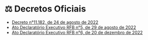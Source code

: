 # ⚖️ Decretos Oficiais

- [Decreto n°11.182, de 24 de agosto de 2022](http://www.planalto.gov.br/ccivil_03/_ato2019-2022/2022/decreto/D11182.htm)
- [Ato Declaratório Executivo RFB n°5, de 29 de agosto de 2022](http://normas.receita.fazenda.gov.br/sijut2consulta/link.action?idAto=125815)
- [Ato Declaratório Executivo RFB n°6, de 20 de dezembro de 2022](http://normas.receita.fazenda.gov.br/sijut2consulta/link.action?idAto=127946)
